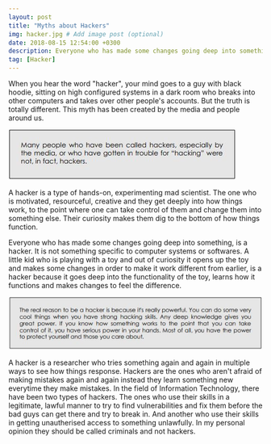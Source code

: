```yaml
---
layout: post
title: "Myths about Hackers"
img: hacker.jpg # Add image post (optional)
date: 2018-08-15 12:54:00 +0300
description: Everyone who has made some changes going deep into something, is a hacker.  # Add post description (optional)
tag: [Hacker]
---
```

When you hear the word "hacker", your mind goes to a guy with black hoodie, sitting on high configured systems in a dark room who breaks into other computers and takes over other people's accounts. But the truth is totally different. This myth has been created by the media and people around us.

![](/assets/img/hacker1.JPG)

A hacker is a type of hands-on, experimenting mad scientist. The one who is motivated, resourceful, creative and they get deeply into how things work, to the point where one can take control of them and change them into something else. Their curiosity makes them dig to the bottom of how things function.


Everyone who has made some changes going deep into something, is a hacker. It is not something specific to computer systems or softwares. A little kid who is playing with a toy and out of curiosity it opens up the toy and makes some changes in order to make it work different from earlier, is a hacker because it goes deep into the functionality of the toy, learns how it functions and makes changes to feel the difference. 

![](/assets/img/hacker2.JPG)

A hacker is a researcher who tries something again and again in multiple ways to see how things response. Hackers are the ones who aren't afraid of making mistakes again and again instead they learn something new everytime they make mistakes. In the field of Information Technology, there have been two types of hackers. The ones who use their skills in a legitimate, lawful manner to try to find vulnerabilities and fix them before the bad guys can get there and try to break in. And another who use their skills in getting unautherised access to something unlawfully. In my personal opinion they should be called criminals and not hackers.
